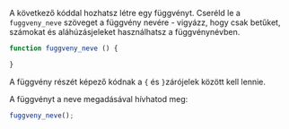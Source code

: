 A következő kóddal hozhatsz létre egy függvényt. Cseréld le a `fuggveny_neve` szöveget a függvény nevére - vigyázz, hogy csak betűket, számokat és aláhúzásjeleket használhatsz a függvénynévben.

```javascript
function fuggveny_neve () {

}
```

A függvény részét képező kódnak a `{` és `}`zárójelek között kell lennie.

A függvényt a neve megadásával hívhatod meg:

```javascript
fuggveny_neve();
```